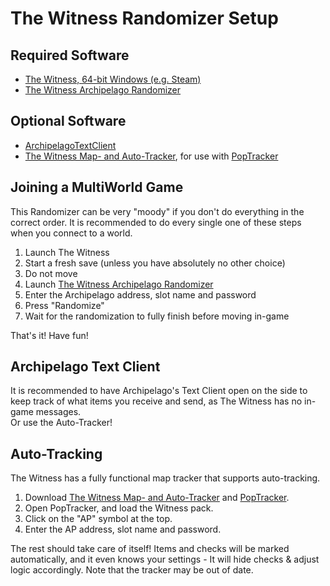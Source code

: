 # The Witness Randomizer Setup

## Required Software

- [The Witness, 64-bit Windows (e.g. Steam)](https://store.steampowered.com/app/210970/The_Witness/)
- [The Witness Archipelago Randomizer](https://github.com/JarnoWesthof/The-Witness-Randomizer-for-Archipelago/releases)

## Optional Software

- [ArchipelagoTextClient](https://github.com/ArchipelagoMW/Archipelago/releases)
- [The Witness Map- and Auto-Tracker](https://github.com/NewSoupVi/witness_archipelago_tracker/releases), for use with [PopTracker](https://github.com/black-sliver/PopTracker/releases)

## Joining a MultiWorld Game

This Randomizer can be very "moody" if you don't do everything in the correct order.
It is recommended to do every single one of these steps when you connect to a world.

1. Launch The Witness
2. Start a fresh save (unless you have absolutely no other choice)
3. Do not move
4. Launch [The Witness Archipelago Randomizer](https://github.com/JarnoWesthof/The-Witness-Randomizer-for-Archipelago)
5. Enter the Archipelago address, slot name and password
6. Press "Randomize"
7. Wait for the randomization to fully finish before moving in-game

That's it! Have fun!

## Archipelago Text Client

It is recommended to have Archipelago's Text Client open on the side to keep track of what items you receive and send, as The Witness has no in-game messages.
<br/>Or use the Auto-Tracker!
## Auto-Tracking

The Witness has a fully functional map tracker that supports auto-tracking.

1. Download [The Witness Map- and Auto-Tracker](https://github.com/NewSoupVi/witness_archipelago_tracker/releases) and [PopTracker](https://github.com/black-sliver/PopTracker/releases).
2. Open PopTracker, and load the Witness pack. 
3. Click on the "AP" symbol at the top.
4. Enter the AP address, slot name and password. 

The rest should take care of itself! Items and checks will be marked automatically, and it even knows your settings - It will hide checks & adjust logic accordingly. Note that the tracker may be out of date.